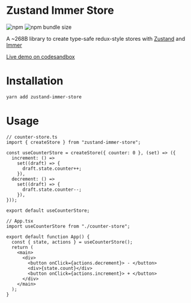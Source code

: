 # Zustand Immer Store

![npm](https://img.shields.io/npm/v/zustand-immer-store)
![npm bundle size](https://img.shields.io/bundlephobia/minzip/zustand-immer-store?style=flat)

A ~268B library to create type-safe redux-style stores with [Zustand](https://github.com/pmndrs/zustand) and [Immer](https://github.com/immerjs/immer)

[Live demo on codesandbox](https://codesandbox.io/s/zustand-immer-store-demo-q5xqi)

# Installation

```bash
yarn add zustand-immer-store
```

# Usage

```tsx
// counter-store.ts
import { createStore } from "zustand-immer-store";

const useCounterStore = createStore({ counter: 0 }, (set) => ({
  increment: () =>
    set((draft) => {
      draft.state.counter++;
    }),
  decrement: () =>
    set((draft) => {
      draft.state.counter--;
    }),
}));

export default useCounterStore;
```

```tsx
// App.tsx
import useCounterStore from "./counter-store";

export default function App() {
  const { state, actions } = useCounterStore();
  return (
    <main>
      <div>
        <button onClick={actions.decrement}> - </button>
        <div>{state.count}</div>
        <button onClick={actions.increment}> + </button>
      </div>
    </main>
  );
}
```
